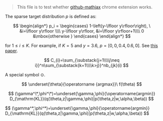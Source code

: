 > This file is to test whether [github-mathjax](https://github.com/orsharir/github-mathjax) chrome extension works.

The sparse target distribution $p$ is defined as:

$$
\begin{align*}
p_i = 
\begin{cases} 
1-\left(y-\lfloor y\rfloor\right), \ &i=\lfloor y\rfloor \\\\
y-\lfloor y\rfloor,    &i=\lfloor y\rfloor+1\\\\
0    &\mbox{otherwise }
\end{cases}
\end{align*}
$$

for $1\leq i\leq K$. For example, if $K=5$ and $y=3.6$, $p=[0, 0, 0.4, 0.6, 0]$. See [this paper](http://arxiv.org/pdf/1503.00075.pdf).

$$
C_{i}=\sum_{\substack{j=1\\\\j\neq i}}^n\sum_{\substack{k=1\\\\k>j}}^nb_{jk}(i)
$$

A special symbol $\odot$.

$$
\underset{\theta}{\operatorname {argmax}}\ f(\theta)
$$

$$ 
(\gamma^\*,\phi^\*)=\underset{\gamma,\phi}{\operatorname{argmin}} D_{\mathrm{KL}}(q(\theta,z|\gamma,\phi)|p(\theta,z|w,\alpha,\beta)) 
$$
<div>
$$ 
(\gamma^*,\phi^*)=\underset{\gamma,\phi}{\operatorname{argmin}} D_{\mathrm{KL}}(q(\theta,z|\gamma,\phi)|p(\theta,z|w,\alpha,\beta)) 
$$
</div>
